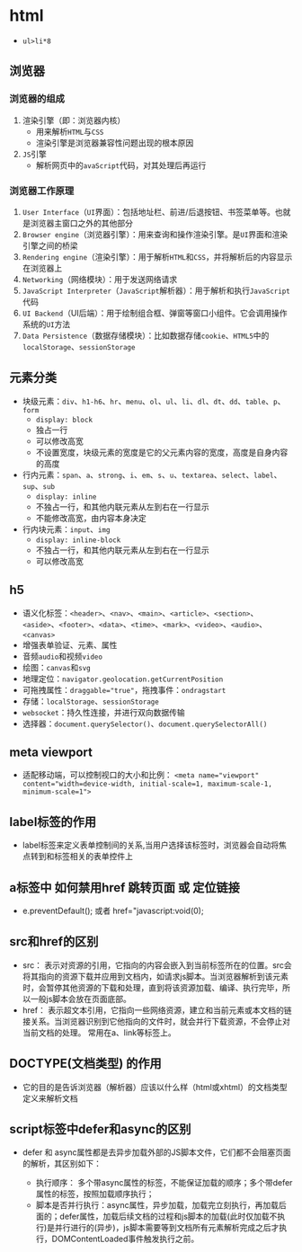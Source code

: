 # html

- `ul>li*8`

## 浏览器

### 浏览器的组成

1. 渲染引擎（即：浏览器内核）
   - 用来解析`HTML`与`CSS`
   - 渲染引擎是浏览器兼容性问题出现的根本原因
2. `JS`引擎
   - 解析网页中的`avaScript`代码，对其处理后再运行

### 浏览器工作原理

1. `User Interface`（`UI`界面）：包括地址栏、前进/后退按钮、书签菜单等。也就是浏览器主窗口之外的其他部分
2. `Browser engine`（浏览器引擎）：用来查询和操作渲染引擎。是`UI`界面和渲染引擎之间的桥梁
3. `Rendering engine`（渲染引擎）：用于解析`HTML`和`CSS`，并将解析后的内容显示在浏览器上
4. `Networking`（网络模块）：用于发送网络请求
5. `JavaScript Interpreter`（`JavaScript`解析器）：用于解析和执行`JavaScript`代码
6. `UI Backend`（UI后端）：用于绘制组合框、弹窗等窗口小组件。它会调用操作系统的`UI`方法
7. `Data Persistence`（数据存储模块）：比如数据存储`cookie`、`HTML5`中的`localStorage`、`sessionStorage`

## 元素分类

- 块级元素：`div`、`h1-h6`、`hr`、`menu`、`ol`、`ul`、`li`、`dl`、`dt`、`dd`、`table`、`p`、`form`
  - `display: block`
  - 独占一行
  - 可以修改高宽
  - 不设置宽度，块级元素的宽度是它的父元素内容的宽度，高度是自身内容的高度
- 行内元素：`span`、`a`、`strong`、`i`、`em`、`s`、`u`、`textarea`、`select`、`label`、`sup`、`sub`
  - `display: inline`
  - 不独占一行，和其他内联元素从左到右在一行显示
  - 不能修改高宽，由内容本身决定
- 行内块元素：`input`、`img`
  - `display: inline-block`
  - 不独占一行，和其他内联元素从左到右在一行显示
  - 可以修改高宽

## h5

- 语义化标签：`<header>`、`<nav>`、`<main>`、`<article>`、`<section>`、`<aside>`、`<footer>`、`<data>`、`<time>`、`<mark>`、`<video>`、`<audio>`、`<canvas>`
- 增强表单验证、元素、属性
- 音频`audio`和视频`video`
- 绘图：`canvas`和`svg`
- 地理定位：`navigator.geolocation.getCurrentPosition`
- 可拖拽属性：`draggable="true"`，拖拽事件：`ondragstart`
- 存储：`localStorage`、`sessionStorage`
- `websocket`：持久性连接，并进行双向数据传输
- 选择器：`document.querySelector()`、`document.querySelectorAll()`

## meta viewport

- 适配移动端，可以控制视口的大小和比例：
  `<meta name="viewport" content="width=device-width, initial-scale=1, maximum-scale-1, minimum-scale=1">`

## label标签的作用

- label标签来定义表单控制间的关系,当用户选择该标签时，浏览器会自动将焦点转到和标签相关的表单控件上

## a标签中 如何禁用href 跳转页面 或 定位链接

- e.preventDefault(); 或者 href="javascript:void(0);

## src和href的区别

- src： 表示对资源的引用，它指向的内容会嵌入到当前标签所在的位置。src会将其指向的资源下载并应⽤到⽂档内，如请求js脚本。当浏览器解析到该元素时，会暂停其他资源的下载和处理，直到将该资源加载、编译、执⾏完毕，所以⼀般js脚本会放在页面底部。
- href： 表示超文本引用，它指向一些网络资源，建立和当前元素或本文档的链接关系。当浏览器识别到它他指向的⽂件时，就会并⾏下载资源，不会停⽌对当前⽂档的处理。 常用在a、link等标签上。

## DOCTYPE(⽂档类型) 的作⽤

- 它的目的是告诉浏览器（解析器）应该以什么样（html或xhtml）的文档类型定义来解析文档

## script标签中defer和async的区别

- defer 和 async属性都是去异步加载外部的JS脚本文件，它们都不会阻塞页面的解析，其区别如下：

  - 执行顺序： 多个带async属性的标签，不能保证加载的顺序；多个带defer属性的标签，按照加载顺序执行；
  - 脚本是否并行执行：async属性，异步加载，加载完立刻执行，再加载后面的；defer属性，加载后续文档的过程和js脚本的加载(此时仅加载不执行)是并行进行的(异步)，js脚本需要等到文档所有元素解析完成之后才执行，DOMContentLoaded事件触发执行之前。